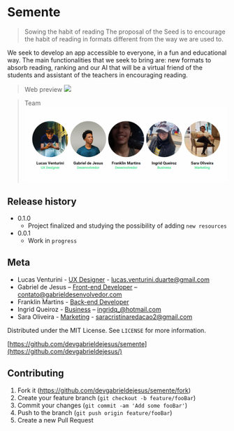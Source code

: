# Semente

> Sowing the habit of reading The proposal of the Seed is to encourage the habit of reading in formats different from the way we are used to.

We seek to develop an app accessible to everyone, in a fun and educational way. The main functionalities that we seek to bring are: new formats to absorb reading, ranking and our AI that will be a virtual friend of the students and assistant of the teachers in encouraging reading.

> Web preview
![](public/assets/web-preview.gif)

> Team
![](public/assets/team-preview.png)


## Release history

* 0.1.0
    * Project finalized and studying the possibility of adding `new resources`
* 0.0.1
    * Work in `progress`

## Meta

* Lucas Venturini - [UX Designer](https://www.linkedin.com/in/thelucasventurini) - lucas.venturini.duarte@gmail.com
* Gabriel de Jesus – [Front-end Developer](https://www.gabrieldesenvolvedor.com/) – contato@gabrieldesenvolvedor.com
* Franklin Martins - [Back-end Developer]()
* Ingrid Queiroz - [Business](https://www.linkedin.com/in/ingridqcosta) – ingridq_@hotmail.com
* Sara Oliveira - [Marketing](https://www.linkedin.com/in/saracristinaoli/) - saracristinaredacao2@gmail.com

Distributed under the MIT License. See `LICENSE` for more information.

[https://github.com/devgabrieldejesus/semente](https://github.com/devgabrieldejesus/)

## Contributing

1. Fork it (<https://github.com/devgabrieldejesus/semente/fork>)
2. Create your feature branch (`git checkout -b feature/fooBar`)
3. Commit your changes (`git commit -am 'Add some fooBar'`)
4. Push to the branch (`git push origin feature/fooBar`)
5. Create a new Pull Request

